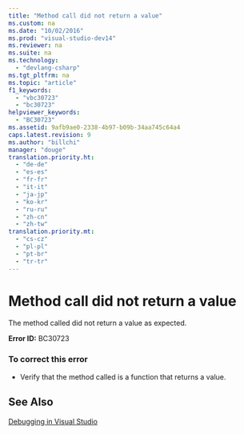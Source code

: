 ```yaml
---
title: "Method call did not return a value"
ms.custom: na
ms.date: "10/02/2016"
ms.prod: "visual-studio-dev14"
ms.reviewer: na
ms.suite: na
ms.technology: 
  - "devlang-csharp"
ms.tgt_pltfrm: na
ms.topic: "article"
f1_keywords: 
  - "vbc30723"
  - "bc30723"
helpviewer_keywords: 
  - "BC30723"
ms.assetid: 9afb9ae0-2338-4b97-b09b-34aa745c64a4
caps.latest.revision: 9
ms.author: "billchi"
manager: "douge"
translation.priority.ht: 
  - "de-de"
  - "es-es"
  - "fr-fr"
  - "it-it"
  - "ja-jp"
  - "ko-kr"
  - "ru-ru"
  - "zh-cn"
  - "zh-tw"
translation.priority.mt: 
  - "cs-cz"
  - "pl-pl"
  - "pt-br"
  - "tr-tr"
---
```

# Method call did not return a value
The method called did not return a value as expected.  
  
 **Error ID:** BC30723  
  
### To correct this error  
  
-   Verify that the method called is a function that returns a value.  
  
## See Also  
 [Debugging in Visual Studio](../debugger/debugging-in-visual-studio.md)